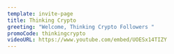 ```yaml
---
template: invite-page
title: Thinking Crypto
greeting: "Welcome, Thinking Crypto Followers "
promoCode: thinkingcrypto
videoURL: https://www.youtube.com/embed/UOESx14TIZY
---
```

